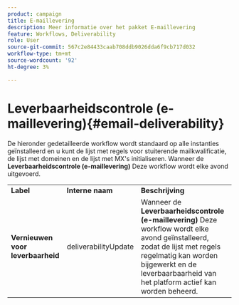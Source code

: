 ```yaml
---
product: campaign
title: E-maillevering
description: Meer informatie over het pakket E-maillevering
feature: Workflows, Deliverability
role: User
source-git-commit: 567c2e84433caab708ddb9026dda6f9cb717d032
workflow-type: tm+mt
source-wordcount: '92'
ht-degree: 3%

---
```



# Leverbaarheidscontrole (e-maillevering){#email-deliverability}

De hieronder gedetailleerde workflow wordt standaard op alle instanties geïnstalleerd en u kunt de lijst met regels voor stuiterende mailkwalificatie, de lijst met domeinen en de lijst met MX&#39;s initialiseren. Wanneer de **Leverbaarheidscontrole (e-maillevering)** Deze workflow wordt elke avond uitgevoerd.
<table> 
 <tbody> 
  <tr> 
   <td> <strong>Label</strong><br /> </td> 
   <td> <strong>Interne naam</strong><br /> </td> 
   <td> <strong>Beschrijving</strong><br /> </td> 
  </tr> 
  <tr> 
   <td> <strong>Vernieuwen voor leverbaarheid</strong><br /> </td> 
   <td> <span class="uicontrol">deliverabilityUpdate</span> <br /> </td> 
   <td>  Wanneer de <strong>Leverbaarheidscontrole (e-maillevering)</strong> Deze workflow wordt elke avond geïnstalleerd, zodat de lijst met regels regelmatig kan worden bijgewerkt en de leverbaarbaarheid van het platform actief kan worden beheerd.<br /> </td> 
  </tr> 
 </tbody> 
</table>

